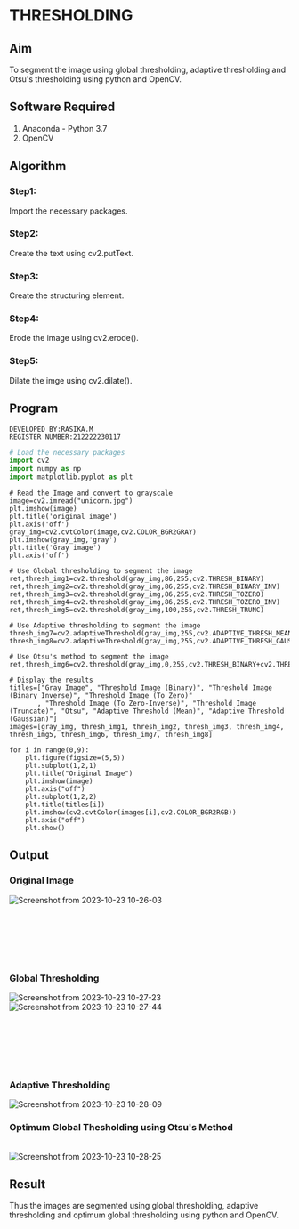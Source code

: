 # THRESHOLDING
## Aim
To segment the image using global thresholding, adaptive thresholding and Otsu's thresholding using python and OpenCV.

## Software Required
1. Anaconda - Python 3.7
2. OpenCV

## Algorithm
### Step1:
Import the necessary packages.

### Step2:
Create the text using cv2.putText.

### Step3:
Create the structuring element.

### Step4:
Erode the image using cv2.erode().

### Step5:
Dilate the imge using cv2.dilate().


## Program
```
DEVELOPED BY:RASIKA.M
REGISTER NUMBER:212222230117
```
```python
# Load the necessary packages
import cv2
import numpy as np
import matplotlib.pyplot as plt
```



```
# Read the Image and convert to grayscale
image=cv2.imread("unicorn.jpg")
plt.imshow(image)
plt.title('original image')
plt.axis('off')
gray_img=cv2.cvtColor(image,cv2.COLOR_BGR2GRAY)
plt.imshow(gray_img,'gray')
plt.title('Gray image')
plt.axis('off')
```


```
# Use Global thresholding to segment the image
ret,thresh_img1=cv2.threshold(gray_img,86,255,cv2.THRESH_BINARY)
ret,thresh_img2=cv2.threshold(gray_img,86,255,cv2.THRESH_BINARY_INV)
ret,thresh_img3=cv2.threshold(gray_img,86,255,cv2.THRESH_TOZERO)
ret,thresh_img4=cv2.threshold(gray_img,86,255,cv2.THRESH_TOZERO_INV)
ret,thresh_img5=cv2.threshold(gray_img,100,255,cv2.THRESH_TRUNC)
```

```
# Use Adaptive thresholding to segment the image
thresh_img7=cv2.adaptiveThreshold(gray_img,255,cv2.ADAPTIVE_THRESH_MEAN_C,cv2.THRESH_BINARY,11,2)
thresh_img8=cv2.adaptiveThreshold(gray_img,255,cv2.ADAPTIVE_THRESH_GAUSSIAN_C,cv2.THRESH_BINARY,11,2)
```




```
# Use Otsu's method to segment the image 
ret,thresh_img6=cv2.threshold(gray_img,0,255,cv2.THRESH_BINARY+cv2.THRESH_OTSU)
```


```
# Display the results
titles=["Gray Image", "Threshold Image (Binary)", "Threshold Image (Binary Inverse)", "Threshold Image (To Zero)"
       , "Threshold Image (To Zero-Inverse)", "Threshold Image (Truncate)", "Otsu", "Adaptive Threshold (Mean)", "Adaptive Threshold (Gaussian)"]
images=[gray_img, thresh_img1, thresh_img2, thresh_img3, thresh_img4, thresh_img5, thresh_img6, thresh_img7, thresh_img8] 

for i in range(0,9):
    plt.figure(figsize=(5,5))
    plt.subplot(1,2,1)
    plt.title("Original Image")
    plt.imshow(image)
    plt.axis("off")
    plt.subplot(1,2,2)
    plt.title(titles[i])
    plt.imshow(cv2.cvtColor(images[i],cv2.COLOR_BGR2RGB))
    plt.axis("off")
    plt.show()

```
## Output

### Original Image
![Screenshot from 2023-10-23 10-26-03](https://github.com/rasika1206/THRESHOLDING/assets/124434806/0482c1f4-dc7b-4475-ac23-75d562b5488e)

<br>
<br>
<br>
<br>
<br>

### Global Thresholding
![Screenshot from 2023-10-23 10-27-23](https://github.com/rasika1206/THRESHOLDING/assets/124434806/ce0a09f2-e696-457e-8692-851a90d7be41)
![Screenshot from 2023-10-23 10-27-44](https://github.com/rasika1206/THRESHOLDING/assets/124434806/2ae814f9-6d9f-4ddb-8e8e-4e368e44b2f6)

<br>
<br>
<br>
<br>
<br>

### Adaptive Thresholding
![Screenshot from 2023-10-23 10-28-09](https://github.com/rasika1206/THRESHOLDING/assets/124434806/f11f77fb-5cfa-418b-801b-9b02df74850d)


### Optimum Global Thesholding using Otsu's Method
<br>![Screenshot from 2023-10-23 10-28-25](https://github.com/rasika1206/THRESHOLDING/assets/124434806/c72a3a55-46c0-412b-9003-a9e8c75db743)




## Result
Thus the images are segmented using global thresholding, adaptive thresholding and optimum global thresholding using python and OpenCV.


